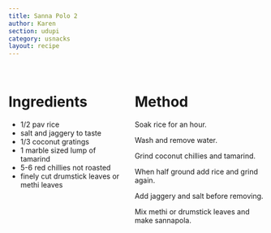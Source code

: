 ```yaml
---
title: Sanna Polo 2
author: Karen
section: udupi
category: usnacks
layout: recipe
---
```


<br>
<div class='columns'> <div class='column is-one-third p-3' markdown='1'>

# Ingredients

* 1/2 pav rice
* salt and jaggery to taste
* 1/3 coconut gratings
* 1 marble sized lump of tamarind
* 5-6 red chillies not roasted
* finely cut drumstick leaves or methi leaves

</div> <div class='column is-two-thirds p-3' markdown='1'>

# Method

Soak rice for an hour.

Wash and remove water.

Grind coconut chillies and tamarind.

When half ground add rice and grind again.

Add jaggery and salt before removing.

Mix methi or drumstick leaves and make sannapola.




</div> </div>